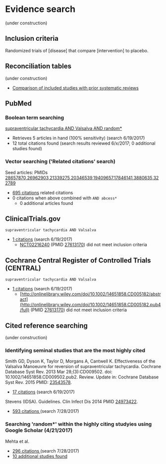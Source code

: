 # Evidence search
(under construction)
## Inclusion criteria
Randomized trials of [disease] that compare [intervention] to placebo.

## Reconciliation tables
(under construction)
* [Comparison of included studies with prior systematic reviews](../reconciliation-tables)

## PubMed
### Boolean term searching

[supraventricular tachycardia AND Valsalva AND random\*](https://www.ncbi.nlm.nih.gov/pubmed?cmd=Search&term=supraventricular%20tachycardia%20AND%20Valsalva%20AND%20random*)
* Retrieves 5 articles in hand (100% sensitivity) (search 6/19/2017)
* 12 total citations found (search results reviewed 6/x/2017; 0 additional studies found)

### Vector searching ('Related citations' search)
Seed articles: PMIDs [28657870,26962903,21339275,20346539,19409657,17846141,3880635,322789](https://www.ncbi.nlm.nih.gov/pubmed?cmd=Search&term=28657870,26962903,21339275,20346539,19409657,17846141,3880635,322789)
* [695 citations](https://www.ncbi.nlm.nih.gov/pubmed?linkname=pubmed_pubmed&from_uid=28657870,26962903,21339275,20346539,19409657,17846141,3880635,322789) related citations
* 0 citations when above combined with `AND abcess*`
  * 0 additional articles found

## ClinicalTrials.gov

`supraventricular tachycardia AND Valsalva`
* [1 citations](https://clinicaltrials.gov/ct2/results?term=supraventricular+tachycardia+AND+Valsalva&Search=Search) (search 6/19/2017)
  * [NCT02216240](https://clinicaltrials.gov/ct2/show/NCT02216240) (PMID [27613170](https://www.ncbi.nlm.nih.gov/pubmed/27613170)) did not meet inclusion criteria

## Cochrane Central Register of Controlled Trials (CENTRAL)

`supraventricular tachycardia AND Valsalva`
* [1 citations](http://onlinelibrary.wiley.com/cochranelibrary/search?submitSearch=Go&searchRows%5B0%5D.searchCriterias%5B0%5D.fieldRestriction=title+abstract+keywords&searchRows%5B0%5D.searchCriterias%5B0%5D.term=hypertension) (search 6/19/2017)
  * [http://onlinelibrary.wiley.com/doi/10.1002/14651858.CD005182/abstract](http://onlinelibrary.wiley.com/doi/10.1002/14651858.CD005182.pub4/full) (PMID [27613170](https://www.ncbi.nlm.nih.gov/pubmed/27613170)) did not meet inclusion criteria

## Cited reference searching
(under construction)

### Identifying seminal studies that are the most highly cited
Smith GD, Dyson K, Taylor D, Morgans A, Cantwell K. Effectiveness of the Valsalva Manoeuvre for reversion of supraventricular tachycardia. Cochrane Database Syst Rev. 2013 Mar 28;(3):CD009502. doi: 10.1002/14651858.CD009502.pub2. Review. Update in: Cochrane Database Syst Rev. 2015 PMID: [23543578](http://pubmed.gov/23543578).
 * [17 citations](https://scholar.google.com/scholar?cites=2217747907445562937&as_sdt=2005&sciodt=0,5&hl=en) (search 6/19/2017)

Stevens (IDSA). Guidelines. Clin Infect Dis 2014 PMID  [24973422](http://pubmed.gov/24973422).
 * [593 citations ](https://scholar.google.com/scholar?cites=7120216129274764329&as_sdt=2005&sciodt=0,5&hl=en) (search 7/28/2017)

### Searching 'random*' within the highly citing studyies using Google Scholar (4/21/2017)
Mehta et al. 
* [296 citations ](https://scholar.google.com/scholar?q=randomized&btnG=&hl=en&as_sdt=2005&sciodt=0%2C5&cites=7120216129274764329&scipsc=1) (search 7/28/2017)
* [10 additional studies found](https://pubmed.gov/25503625,27045252)
